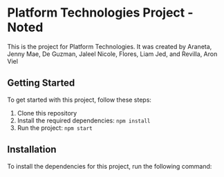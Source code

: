 # Platform Technologies Project - Noted

This is the project for Platform Technologies. It was created by Araneta, Jenny Mae, De Guzman, Jaleel Nicole, Flores, Liam Jed, and Revilla, Aron Viel

## Getting Started

To get started with this project, follow these steps:

1. Clone this repository
2. Install the required dependencies: `npm install`
3. Run the project: `npm start`

## Installation

To install the dependencies for this project, run the following command:


